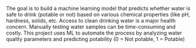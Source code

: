 The goal is to build a machine learning model that predicts whether water is safe to drink (potable or not) based on various chemical properties (like pH, hardness, solids, etc.
Access to clean drinking water is a major health concern. Manually testing water samples can be time-consuming and costly. This project uses ML to automate the process by analyzing water quality parameters and predicting potability (0 = Not potable, 1 = Potable)
